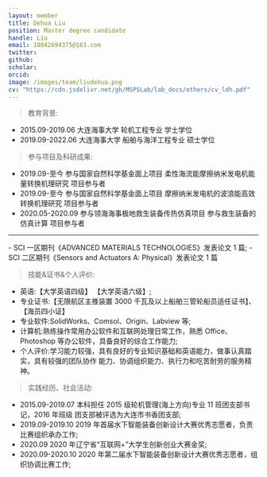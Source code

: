 ```yaml
---
layout: member
title: Dehua Liu
position: Master degree candidate
handle: Liu
email: 18042694375@163.com
twitter: 
github: 
scholar:
orcid: 
image: /images/team/liudehua.png
cv: "https://cdn.jsdelivr.net/gh/MSPSLab/lab_docs/others/cv_ldh.pdf"
---
```


> 教育背景:

- 2015.09-2019.06 大连海事大学 轮机工程专业 学士学位
- 2019.09-2022.06 大连海事大学 船舶与海洋工程专业 硕士学位

> 参与项目及科研成果:

- 2019.09-至今 参与国家自然科学基金面上项目 柔性海流能摩擦纳米发电机能量转换机理研究 项目参与者
- 2019.09-至今 参与国家自然科学基金面上项目 摩擦纳米发电机的波浪能高效转换机理研究 项目参与者
- 2020.05-2020.09 参与领海海事极地救生装备传热仿真项目 参与救生装备的仿真计算 项目参与者 
<hr>
- SCI 一区期刊《ADVANCED MATERIALS TECHNOLOGIES》发表论文 1 篇;
- SCI 二区期刊《Sensors and Actuators A: Physical》发表论文 1 篇

> 技能&证书&个人评价:

- 英语:【大学英语四级】 【大学英语六级】;
- 专业证书:【无限航区主推装置 3000 千瓦及以上船舶三管轮船员适任证书】、【海员四小证】 
- 专业软件:SolidWorks、Comsol、Origin、Labview 等;
- 计算机:熟练操作常用办公软件和互联网处理日常工作，熟悉 Office、Photoshop 等办公软件，具备良好的综合工作能力; 
- 个人评价:学习能力较强，具有良好的专业知识基础和英语能力，做事认真踏实，具有较强的团队协作 能力、协调组织能力、执行力和吃苦耐劳的服务精神。

> 实践经历、社会活动:

- 2015.09-2019.07 本科担任 2015 级轮机管理(海上方向)专业 11 班团支部书记，2016 年班级 团支部被评选为大连市书香团支部;
- 2019.09-2019.10 2019 年首届水下智能装备创新设计大赛优秀志愿者，负责比赛组织承办工作;
- 2020.09 2020 年辽宁省“互联网+”大学生创新创业大赛金奖;
- 2020.09-2020.10 2020 年第二届水下智能装备创新设计大赛优秀志愿者，组织协调比赛工作;

